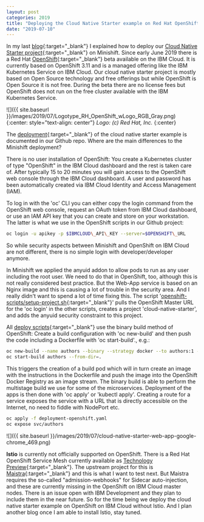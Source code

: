 ```yaml
---
layout: post
categories: 2019
title: "Deploying the Cloud Native Starter example on Red Hat OpenShift on the IBM Cloud"
date: "2019-07-10"
---
```


In my last [blog](https://haralduebele.github.io/2019/07/03/deploying-the-cloud-native-starter-microservices-on-minishift/){:target="_blank"} I explained how to deploy our [Cloud Native Starter project](https://github.com/IBM/cloud-native-starter){:target="_blank"} on Minishift. Since early June 2019 there is a Red Hat [OpenShift](https://www.redhat.com/en/technologies/cloud-computing/openshift){:target="_blank"} beta available on the IBM Cloud. It is currently based on OpenShift 3.11 and is a managed offering like the IBM Kubernetes Service on IBM Cloud. Our cloud native starter project is mostly based on Open Source technology and free offerings but while OpenShift is Open Source it is not free. During the beta there are no license fees but OpenShift does not run on the free cluster available with the IBM Kubernetes Service.

![]({{ site.baseurl }}/images/2019/07/Logotype_RH_OpenShift_wLogo_RGB_Gray.png)
{:center: style="text-align: center"}
_Logo: (c) Red Hat, Inc._
{:center}

The [deployment](https://github.com/IBM/cloud-native-starter/blob/master/documentation/OpenShiftIKSDeployment.md){:target="_blank"} of the cloud native starter example is documented in our Github repo. Where are the main differences to the Minishift deployment?

There is no user installation of OpenShift: You create a Kubernetes cluster of type "OpenShift" in the IBM Cloud dashboard and the rest is taken care of. After typically 15 to 20 minutes you will gain access to the OpenShift web console through the IBM Cloud dashboard. A user and password has been automatically created via IBM Cloud Identity and Access Management (IAM).

To log in with the 'oc' CLI you can either copy the login command from the OpenShift web console, request an OAuth token from IBM Cloud dashboard, or use an IAM API key that you can create and store on your workstation. The latter is what we use in the OpenShift scripts in our Github project:

```sh
oc login -u apikey -p $IBMCLOUD\_API\_KEY --server=$OPENSHIFT\_URL
```

So while security aspects between Minishift and OpenShift on IBM Cloud are not different, there is no simple login with developer/developer anymore.

In Minishift we applied the anyuid addon to allow pods to run as any user including the root user. We need to do that in OpenShift, too, although this is not really considered best practice. But the Web-App service is based on an Nginx image and this is causing a lot of trouble in the security area. And I really didn't want to spend a lot of time fixing this. The script '[openshift-scripts/setup-project.sh](https://github.com/IBM/cloud-native-starter/blob/master/openshift-scripts/setup-project.sh){:target="_blank"}' pulls the OpenShift Master URL for the 'oc login' in the other scripts, creates a project 'cloud-native-starter', and adds the anyuid security constraint to this project.

All [deploy scripts](https://github.com/IBM/cloud-native-starter/tree/master/openshift-scripts){:target="_blank"} use the binary build method of OpenShift: Create a build configuration with 'oc new-build' and then push the code including a Dockerfile with 'oc start-build'., e.g.:

```sh
oc new-build --name authors --binary --strategy docker --to authors:1 -l app=authors
oc start-build authors --from-dir=.
```

This triggers the creation of a build pod which will in turn create an image with the instructions in the Dockerfile and push the image into the OpenShift Docker Registry as an image stream. The binary build is able to perform the multistage build we use for some of the microservices. Deployment of the apps is then done with 'oc apply' or 'kubectl apply'. Creating a route for a service exposes the service with a URL that is directly accessible on the Internet, no need to fiddle with NodePort etc.

```sh
oc apply -f deployment-openshift.yaml
oc expose svc/authors
```

![]({{ site.baseurl }}/images/2019/07/cloud-native-starter-web-app-google-chrome_469.png)

**Istio** is currently not officially supported on OpenShift. There is a Red Hat OpenShift Service Mesh currently available as [Technology Preview](https://docs.openshift.com/container-platform/3.11/servicemesh-install/servicemesh-install.html#product-overview){:target="_blank"}. The upstream project for this is [Maistra](https://maistra.io/){:target="_blank"} and this is what I want to test next. But Maistra requires the so-called "admission-webhooks" for Sidecar auto-injection, and these are currently missing in the OpenShift on IBM Cloud master nodes. There is an issue open with IBM Development and they plan to include them in the near future. So for the time being we deploy the cloud native starter example on OpenShift on IBM Cloud without Istio. And I plan another blog once I am able to install Istio, stay tuned.
